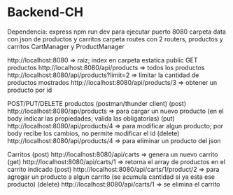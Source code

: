 # Backend-CH

Dependencia: express
npm run dev para ejecutar
puerto 8080
carpeta data con json de productos y carritos
carpeta routes con 2 routers, productos y carritos
CartManager y ProductManager

http://localhost:8080 => raiz; index en carpeta estatica public
GET productos
http://localhost:8080/api/products => todos los productos
http://localhost:8080/api/products?limit=2 => limitar la cantidad de productos mostrados
http://localhost:8080/api/products/3 => obtener un producto por id

POST/PUT/DELETE productos (postman/thunder client)
(post) http://localhost:8080/api/products => para cargar un nuevo producto (en el body indicar las propiedades; valida las obligatorias)
(put) http://localhost:8080/api/products/4 => para modificar algun producto; por body recibe los cambios, no permite modificar el id
(delete) http://localhost:8080/api/products/4 => para eliminar un producto del json

Carritos
(post) http://localhost:8080/api/carts => genera un nuevo carrito
(get) http://localhost:8080/api/carts/1 => retorna el array de productos en el carrito indicado
(post)  http://localhost:8080/api/carts/1/product/2 => para agregar un producto a algun carrito (se acumula cantidad si ya esta ese producto)
(delete) http://localhost:8080/api/carts/1 => se elimina el carrito

